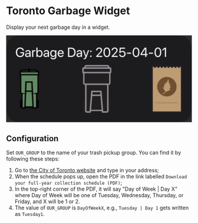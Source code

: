 # Toronto Garbage Widget

Display your next garbage day in a widget.

![Screenshot of Widget](./screenshot.png)

## Configuration

Set `OUR_GROUP` to the name of your trash pickup group. You can find it by following these steps:

1. Go to [the City of Toronto website](https://www.toronto.ca/services-payments/recycling-organics-garbage/houses/collection-schedule) and type in your address;
2. When the schedule pops up, open the PDF in the link labelled `Download your full-year collection schedule (PDF)`;
3. In the top-right corner of the PDF, it will say "Day of Week | Day X" where Day of Week will be one of Tuesday, Wednesday, Thursday, or Friday, and X will be 1 or 2.
4. The value of `OUR_GROUP` is `DayOfWeekX`, e.g., `Tuesday | Day 1` gets written as `Tuesday1`.


